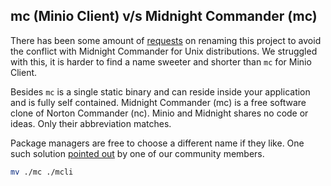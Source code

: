 ## mc (Minio Client) v/s Midnight Commander (mc)

There has been some amount of [requests](https://github.com/minio/mc/issues?q=is%3Aissue+midnight+commander+is%3Aclosed) on renaming this project to avoid the conflict with Midnight Commander for Unix distributions. We struggled with this, it is harder to find a name sweeter and shorter than `mc` for Minio Client.

Besides `mc` is a single static binary and can reside inside your application and is fully self contained. Midnight Commander (mc) is a free software clone of Norton Commander (nc). Minio and Midnight shares no code or ideas. Only their abbreviation matches.

Package managers are free to choose a different name if they like. One such solution [pointed out](https://github.com/minio/mc/issues/873#issuecomment-267583013) by one of our community members.

```sh
mv ./mc ./mcli
```